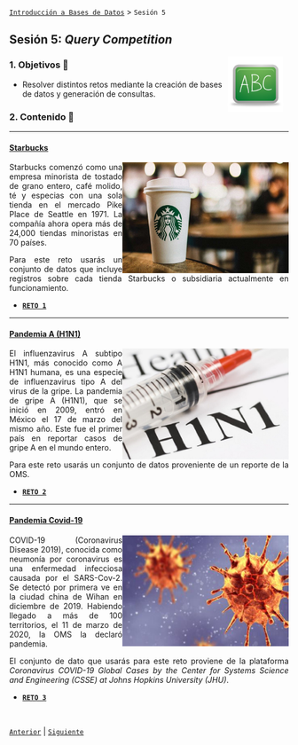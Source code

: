 [`Introducción a Bases de Datos`](../Readme.md) > `Sesión 5`

## Sesión 5: *Query Competition*

<img src="../imagenes/pizarron.png" align="right" height="100" width="100" hspace="10">
<div style="text-align: justify;">

### 1. Objetivos :dart: 

- Resolver distintos retos mediante la creación de bases de datos y generación de consultas.

### 2. Contenido :blue_book:

---
#### <ins>Starbucks</ins>
<img src="imagenes/imagen1.jpg" align="right" height="200" width="300">

Starbucks comenzó como una empresa minorista de tostado de grano entero, café molido, té y especias con una sola tienda en el mercado Pike Place de Seattle en 1971. La compañía ahora opera más de 24,000 tiendas minoristas en 70 países.

Para este reto usarás un conjunto de datos que incluye registros sobre cada tienda Starbucks o subsidiaria actualmente en funcionamiento.

- [**`RETO 1`**](Reto-01/Readme.md)

---
#### <ins>Pandemia A (H1N1)</ins>
<img src="imagenes/imagen2.jpg" align="right" height="200" width="300">

El influenzavirus A subtipo H1N1, más conocido como A H1N1 humana, es una especie de influenzavirus tipo A del virus de la gripe. La pandemia de gripe A (H1N1), que se inició en 2009, entró en México el 17 de marzo del mismo año. Este fue el primer país en reportar casos de gripe A en el mundo entero.

Para este reto usarás un conjunto de datos proveniente de un reporte de la OMS.

- [**`RETO 2`**](Reto-02/Readme.md)

---
#### <ins>Pandemia Covid-19</ins>
<img src="imagenes/imagen3.jpg" align="right" height="200" width="300">

COVID-19 (Coronavirus Disease 2019), conocida como neumonía por coronavirus es una enfermedad infecciosa causada por el SARS-Cov-2. Se detectó por primera ve en la ciudad china de Wihan en diciembre de 2019. Habiendo llegado a más de 100 territorios, el 11 de marzo de 2020, la OMS la declaró pandemia.

El conjunto de dato que usarás para este reto proviene de la plataforma  *Coronavirus COVID-19 Global Cases by the Center for Systems Science and Engineering (CSSE) at Johns Hopkins University (JHU)*.

- [**`RETO 3`**](Reto-03/Readme.md)

</br>

[`Anterior`](../Sesion-07/Readme.md) | [`Siguiente`](../Readme.md)

</div>   
